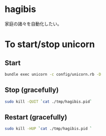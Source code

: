 # hagibis
家庭の諸々を自動化したい。

# To start/stop unicorn
## Start
```sh
bundle exec unicorn -c config/unicorn.rb -D
```

## Stop (gracefully)
```sh
sudo kill -QUIT `cat ./tmp/hagibis.pid`
```

## Restart (gracefully)
```sh
sudo kill -HUP `cat ./tmp/hagibis.pid `
```
